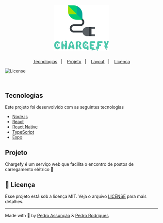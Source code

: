 <h1 align="center">
    <img alt="Happy" title="Chargefy" src=".github/chargefy.png" width="180px" />
</h1>

<p align="center">
  <a href="#-tecnologias">Tecnologias</a>&nbsp;&nbsp;&nbsp;|&nbsp;&nbsp;&nbsp;
  <a href="#-projeto">Projeto</a>&nbsp;&nbsp;&nbsp;|&nbsp;&nbsp;&nbsp;
  <a href="#-layout">Layout</a>&nbsp;&nbsp;&nbsp;|&nbsp;&nbsp;&nbsp;
  <a href="#memo-licença">Licença</a>
</p>

<!-- <p align="center"> 
 <img src="https://img.shields.io/static/v1?label=PRs&message=welcome&color=2effb9&labelColor=000000" alt="PRs welcome!" /> -->

  <img alt="License" src="https://img.shields.io/static/v1?label=license&message=MIT&color=2effb9&labelColor=000000">
</p>
<br>


## Tecnologias

Este projeto foi desenvolvido com as seguintes tecnologias

- [Node.js](https://nodejs.org/en/)
- [React](https://reactjs.org)
- [React Native](https://facebook.github.io/react-native/)
- [TypeScript](https://www.typescriptlang.org/)
- [Expo](https://expo.io/)

## Projeto

Chargefy é um serviço web que facilita o encontro de postos de carregamento elétrico 🍃






## :memo: Licença

Esse projeto está sob a licença MIT. Veja o arquivo [LICENSE](LICENSE.md) para mais detalhes.

---

Made with 💚 by [Pedro Assunção](https://github.com/Pedroassuncao) & [Pedro Rodrigues](https://github.com/PedroRodrigues99)

